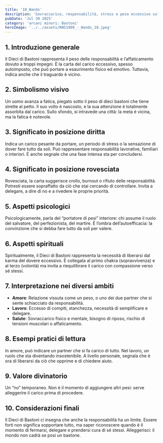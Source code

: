 ```yaml
---
title: '10_Wands'
description: 'Sovraccarico, responsabilità, stress e peso eccessivo sulle spalle'
pubDate: 'Jul 30 2025'
category: 'arcani minori: Bastoni'
heroImage: '../../assets/RWS1909_-_Wands_10.jpeg'
---
```


## 1. Introduzione generale

Il Dieci di Bastoni rappresenta il peso delle responsabilità e l’affaticamento dovuto a troppi impegni. È la carta del carico eccessivo, spesso autoimposto, che può portare a esaurimento fisico ed emotivo. Tuttavia, indica anche che il traguardo è vicino.

## 2. Simbolismo visivo

Un uomo avanza a fatica, piegato sotto il peso di dieci bastoni che tiene strette al petto. Il suo volto è nascosto, e la sua attenzione è totalmente assorbita dal carico. Sullo sfondo, si intravede una città: la meta è vicina, ma la fatica è notevole.

## 3. Significato in posizione diritta

Indica un carico pesante da portare, un periodo di stress o la sensazione di dover fare tutto da soli. Può rappresentare responsabilità lavorative, familiari o interiori. È anche segnale che una fase intensa sta per concludersi.

## 4. Significato in posizione rovesciata

Rovesciata, la carta suggerisce crollo, burnout o rifiuto delle responsabilità. Potresti essere sopraffatto da ciò che stai cercando di controllare. Invita a delegare, a dire di no e a rivedere le proprie priorità.

## 5. Aspetti psicologici

Psicologicamente, parla del “portatore di pesi” interiore: chi assume il ruolo del salvatore, del perfezionista, del martire. È l’ombra dell’autoefficacia: la convinzione che si debba fare tutto da soli per valere.

## 6. Aspetti spirituali

Spiritualmente, il Dieci di Bastoni rappresenta la necessità di liberarsi dal karma del dovere eccessivo. È collegata al primo chakra (sopravvivenza) e al terzo (volontà) ma invita a riequilibrare il carico con compassione verso sé stessi.

## 7. Interpretazione nei diversi ambiti

- **Amore**: Relazione vissuta come un peso, o uno dei due partner che si sente schiacciato da responsabilità.
- **Lavoro**: Eccesso di compiti, stanchezza, necessità di semplificare e delegare.
- **Salute**: Sovraccarico fisico e mentale, bisogno di riposo, rischio di tensioni muscolari o affaticamento.

## 8. Esempi pratici di lettura

In amore, può indicare un partner che si fa carico di tutto. Nel lavoro, un ruolo che sta diventando insostenibile. A livello personale, segnala che è ora di liberarsi da ciò che opprime e di chiedere aiuto.

## 9. Valore divinatorio

Un “no” temporaneo. Non è il momento di aggiungere altri pesi: serve alleggerire il carico prima di procedere.

## 10. Considerazioni finali

Il Dieci di Bastoni ci insegna che anche la responsabilità ha un limite. Essere forti non significa sopportare tutto, ma saper riconoscere quando è il momento di fermarsi, delegare e prendersi cura di sé stessi. Alleggerisci: il mondo non cadrà se posi un bastone.
